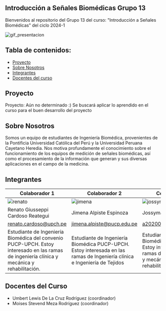## Introducción a Señales Biomédicas Grupo 13

Bienvenidos al repositorio del Grupo 13 del curso: "Introducción a Señales Biomédicas" del ciclo 2024-1


![gif_presentacion](Imágenes/Electrocardiograma-1.gif)


## Tabla de contenidos:
- [Proyecto](#Proyecto)
- [Sobre Nosotros](#SobreNosotros)
- [Integrantes](#Integrantes)
- [Docentes del curso](#DocentesCurso)

## Proyecto
Proyecto: Aún no determinado :)
Se buscará aplicar lo aprendido en el curso para el buen desarrollo del proyecto

## Sobre Nosotros 
Somos un equipo de estudiantes de Ingeniería Biomédica, provenientes de la Pontificia Universidad Católica del Perú y la Universidad Peruana Cayetano Heredia. Nos motiva profundamente el conocimiento sobre el funcionamiento de los equipos de medición de señales biomédicas, así como el procesamiento de la información que generan y sus diversas aplicaciones en el campo de la medicina.

## Integrantes
| Colaborador 1            | Colaborador 2                          | Colaborador 3                   |
|---------------------------------|---------------------------------|---------------------------------|
|![renato](Imágenes/2.png)| ![jimena](Imágenes/3.png)             | ![jossymar](Imágenes/4.png)     |
|Renato Giusseppi Cardoso Reategui|Jimena Alpiste Espinoza|Jossymar Leon Mallma|
| renato.cardoso@upch.pe | jimena.alpiste@pucp.edu.pe        |  a20200543@pucp.edu.pe                     |
| Estudiante de Ingeniería Biomédica del convenio PUCP-UPCH. Estoy interesado en las ramas de ingeniería clínica y mecánica y rehabilitación. | Estudiante de Ingeniería Biomédica PUCP-UPCH. Estoy interesada en las ramas de Ingeniería clínica e Ingeniería de Tejidos | Estudiante de Ingeniería Biomédica PUCP-UPCH. Estoy interesado en las ramas de ingeniería clínica y mecánica y rehabilitación.                |


## Docentes del Curso
- Umbert Lewis De La Cruz Rodríguez (coordinador)
- Moises Stevend Meza Rodríguez (coordinador)

